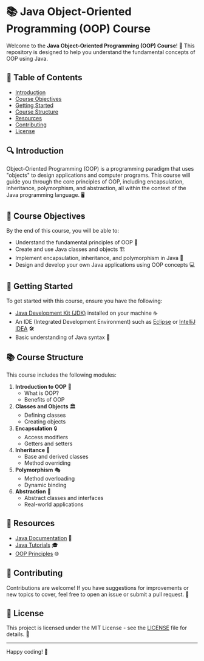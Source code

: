 # 📚 Java Object-Oriented Programming (OOP) Course

Welcome to the **Java Object-Oriented Programming (OOP) Course**! 🚀 This repository is designed to help you understand the fundamental concepts of OOP using Java.

## 📖 Table of Contents

- [Introduction](#introduction)
- [Course Objectives](#course-objectives)
- [Getting Started](#getting-started)
- [Course Structure](#course-structure)
- [Resources](#resources)
- [Contributing](#contributing)
- [License](#license)

## 🔍 Introduction

Object-Oriented Programming (OOP) is a programming paradigm that uses "objects" to design applications and computer programs. This course will guide you through the core principles of OOP, including encapsulation, inheritance, polymorphism, and abstraction, all within the context of the Java programming language. 🖥️

## 🎯 Course Objectives

By the end of this course, you will be able to:

- Understand the fundamental principles of OOP 🧠
- Create and use Java classes and objects 🏗️
- Implement encapsulation, inheritance, and polymorphism in Java 🔄
- Design and develop your own Java applications using OOP concepts 💻

## 🚀 Getting Started

To get started with this course, ensure you have the following:

- [Java Development Kit (JDK)](https://www.oracle.com/java/technologies/javase-jdk11-downloads.html) installed on your machine ☕
- An IDE (Integrated Development Environment) such as [Eclipse](https://www.eclipse.org/) or [IntelliJ IDEA](https://www.jetbrains.com/idea/) 🛠️
- Basic understanding of Java syntax 📘

## 📚 Course Structure

This course includes the following modules:

1. **Introduction to OOP** 🏁
   - What is OOP?
   - Benefits of OOP
2. **Classes and Objects** 🏛️
   - Defining classes
   - Creating objects
3. **Encapsulation** 🔒
   - Access modifiers
   - Getters and setters
4. **Inheritance** 🌳
   - Base and derived classes
   - Method overriding
5. **Polymorphism** 🎭
   - Method overloading
   - Dynamic binding
6. **Abstraction** 🚪
   - Abstract classes and interfaces
   - Real-world applications

## 📖 Resources

- [Java Documentation](https://docs.oracle.com/en/java/) 📄
- [Java Tutorials](https://docs.oracle.com/javase/tutorial/) 🎓
- [OOP Principles](https://en.wikipedia.org/wiki/Object-oriented_programming) 🌐

## 🤝 Contributing

Contributions are welcome! If you have suggestions for improvements or new topics to cover, feel free to open an issue or submit a pull request. 💬

## 📝 License

This project is licensed under the MIT License - see the [LICENSE](LICENSE) file for details. 📜

---

Happy coding! 🎉
